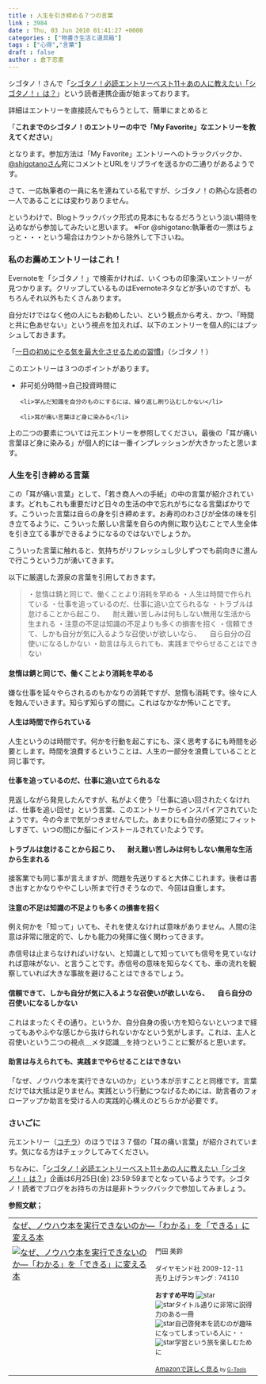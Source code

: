 ```yaml
---
title : 人生を引き締める７つの言葉
link : 3984
date : Thu, 03 Jun 2010 01:41:27 +0000
categories : ["物書き生活と道具箱"]
tags : ["心得","言葉"]
draft : false
author : 倉下忠憲
---
```


シゴタノ！さんで「<a href="http://cyblog.jp/modules/weblogs/3758">シゴタノ！必読エントリーベスト11＋あの人に教えたい「シゴタノ！」は？</a>」という読者連携企画が始まっております。

詳細はエントリーを直接読んでもらうとして、簡単にまとめると

「<strong>これまでのシゴタノ！のエントリーの中で「My Favorite」なエントリーを教えてください</strong>」

となります。参加方法は「My Favorite」エントリーへのトラックバックか、<a href="http://twitter.com/shigotano">@shigotanoさん</a>宛にコメントとURLをリプライを送るかの二通りがあるようです。

さて、一応執筆者の一員に名を連ねている私ですが、シゴタノ！の熱心な読者の一人であることには変わりありません。

というわけで、Blogトラックバック形式の見本にもなるだろうという淡い期待を込めながら参加してみたいと思います。
※For @shigotano:執筆者の一票はちょっと・・・という場合はカウントから除外して下さいね。
<h3>私のお薦めエントリーはこれ！</h3>
Evernoteを「シゴタノ！」で検索かければ、いくつもの印象深いエントリーが見つかります。クリップしているものはEvernoteネタなどが多いのですが、もちろんそれ以外もたくさんあります。

自分だけではなく他の人にもお勧めしたい、という観点から考え、かつ、「時間と共に色あせない」という視点を加えれば、以下のエントリーを個人的にはプッシュしておきます。

「<a href="http://cyblog.jp/modules/weblog/details.php?blog_id=606">一日の初めにやる気を最大化させるための習慣</a>」（シゴタノ！）

このエントリーは３つのポイントがあります。

<ul>
	<li>非可処分時間→自己投資時間に</li>

	<li>学んだ知識を自分のものにするには、繰り返し刷り込むしかない</li>

	<li>耳が痛い言葉ほど身に染みる</li>
</ul>



上の二つの要素については元エントリーを参照してください。最後の「耳が痛い言葉ほど身に染みる」が個人的には一番インプレッションが大きかったと思います。

<h3>人生を引き締める言葉</h3>
この「耳が痛い言葉」として、「若き商人への手紙」の中の言葉が紹介されています。どれもこれも重要だけど日々の生活の中で忘れがちになる言葉ばかりです。こういった言葉は自らの身を引き締めます。お寿司のわさびが全体の味を引き立てるように、こういった厳しい言葉を自らの内側に取り込むことで人生全体を引き立てる事ができるようになるのではないでしょうか。

こういった言葉に触れると、気持ちがリフレッシュし少しずつでも前向きに進んで行こうという力が湧いてきます。

以下に厳選した源泉の言葉を引用しておきます。



<blockquote>・怠惰は錆と同じで、働くことより消耗を早める
・人生は時間で作られている
・仕事を追っているのだ、仕事に追い立てられるな
・トラブルは怠けることから起こり、
　耐え難い苦しみは何もしない無用な生活から生まれる
・注意の不足は知識の不足よりも多くの損害を招く
・信頼できて、しかも自分が気に入るような召使いが欲しいなら、
　自ら自分の召使いになるしかない
・助言は与えられても、実践までやらせることはできない</blockquote>



<h4>怠惰は錆と同じで、働くことより消耗を早める</h4>
嫌な仕事を延々やらされるのもかなりの消耗ですが、怠惰も消耗です。徐々に人を蝕んでいきます。知らず知らずの間に。これはなかなか怖いことです。

<h4>人生は時間で作られている</h4>
人生というのは時間です。何かを行動を起こすにも、深く思考するにも時間を必要とします。時間を浪費するということは、人生の一部分を浪費していることと同じ事です。

<h4>仕事を追っているのだ、仕事に追い立てられるな</h4>
見返しながら発見したんですが、私がよく使う「仕事に追い回されたくなければ、仕事を追い回せ」という言葉、このエントリーからインスパイアされていたようです。今の今まで気がつきませんでした。あまりにも自分の感覚にフィットしすぎて、いつの間にか脳にインストールされていたようです。

<h4>トラブルは怠けることから起こり、
　耐え難い苦しみは何もしない無用な生活から生まれる</h4>
接客業でも同じ事が言えますが、問題を先送りすると大体こじれます。後者は書き出すとかなりややこしい所まで行きそうなので、今回は自重します。

<h4>注意の不足は知識の不足よりも多くの損害を招く</h4>
例え何かを「知って」いても、それを使えなければ意味がありません。人間の注意は非常に限定的で、しかも能力の発揮に強く関わってきます。

赤信号は止まらなければいけない、と知識として知っていても信号を見ていなければ意味がない、と言うことです。赤信号の意味を知らなくても、車の流れを観察していれば大きな事故を避けることはできるでしょう。

<h4>信頼できて、しかも自分が気に入るような召使いが欲しいなら、
　自ら自分の召使いになるしかない</h4>
これはまったくその通り。というか、自分自身の扱い方を知らないといつまで経ってもあやふやな感じから抜けられないかなという気がします。これは、主人と召使いという二つの視点＿メタ認識＿を持つということに繋がると思います。

<h4>助言は与えられても、実践までやらせることはできない</h4>
「なぜ、ノウハウ本を実行できないのか」という本が示すことと同様です。言葉だけでは大抵は足りません。実践という行動につなげるためには、助言者のフォローアップか助言を受ける人の実践的心構えのどちらかが必要です。
<h3>さいごに</h3>
元エントリー（<a href="http://cyblog.jp/modules/weblog/details.php?blog_id=606">コチラ</a>）のほうでは３７個の「耳の痛い言葉」が紹介されています。気になる方はチェックしてみてください。

ちなみに、「<a href="http://cyblog.jp/modules/weblogs/3758">シゴタノ！必読エントリーベスト11＋あの人に教えたい「シゴタノ！」は？</a>」企画は6月25日(金) 23:59:59までとなっているようです。シゴタノ！読者でブログをお持ちの方は是非トラックバックで参加してみましょう。

<strong>参照文献；</strong>
<table  border="0" cellpadding="5"><tr><td colspan="2"><a href="http://www.amazon.co.jp/%E3%81%AA%E3%81%9C%E3%80%81%E3%83%8E%E3%82%A6%E3%83%8F%E3%82%A6%E6%9C%AC%E3%82%92%E5%AE%9F%E8%A1%8C%E3%81%A7%E3%81%8D%E3%81%AA%E3%81%84%E3%81%AE%E3%81%8B%E2%80%95%E3%80%8C%E3%82%8F%E3%81%8B%E3%82%8B%E3%80%8D%E3%82%92%E3%80%8C%E3%81%A7%E3%81%8D%E3%82%8B%E3%80%8D%E3%81%AB%E5%A4%89%E3%81%88%E3%82%8B%E6%9C%AC-%E3%83%87%E3%82%A3%E3%83%83%E3%82%AF%E3%83%BB%E3%83%AB%E3%83%BC/dp/4478004463%3FSubscriptionId%3D15SMZCTB9V8NGR2TW082%26tag%3Drashita1000-22%26linkCode%3Dxm2%26camp%3D2025%26creative%3D165953%26creativeASIN%3D4478004463" target="_top">なぜ、ノウハウ本を実行できないのか―「わかる」を「できる」に変える本</a><img src="http://www.assoc-amazon.jp/e/ir?t=rashita1000-22&l=ur2&o=9" width="1" height="1" style="border: none;" alt="" /></td></tr><tr><td valign="top"><a href="http://www.amazon.co.jp/%E3%81%AA%E3%81%9C%E3%80%81%E3%83%8E%E3%82%A6%E3%83%8F%E3%82%A6%E6%9C%AC%E3%82%92%E5%AE%9F%E8%A1%8C%E3%81%A7%E3%81%8D%E3%81%AA%E3%81%84%E3%81%AE%E3%81%8B%E2%80%95%E3%80%8C%E3%82%8F%E3%81%8B%E3%82%8B%E3%80%8D%E3%82%92%E3%80%8C%E3%81%A7%E3%81%8D%E3%82%8B%E3%80%8D%E3%81%AB%E5%A4%89%E3%81%88%E3%82%8B%E6%9C%AC-%E3%83%87%E3%82%A3%E3%83%83%E3%82%AF%E3%83%BB%E3%83%AB%E3%83%BC/dp/4478004463%3FSubscriptionId%3D15SMZCTB9V8NGR2TW082%26tag%3Drashita1000-22%26linkCode%3Dxm2%26camp%3D2025%26creative%3D165953%26creativeASIN%3D4478004463" target="_top"><img src="http://ecx.images-amazon.com/images/I/41N1XzblkHL._SL160_.jpg" border="0" alt="なぜ、ノウハウ本を実行できないのか―「わかる」を「できる」に変える本" /></a></td><td valign="top"><font size="-1">門田 美鈴 <br /><br />ダイヤモンド社  2009-12-11<br />売り上げランキング : 74110<br /><br /><strong>おすすめ平均  </strong><img src="http://g-images.amazon.com/images/G/01/detail/stars-4-5.gif" alt="star" /><br /><img src="http://g-images.amazon.com/images/G/01/detail/stars-5-0.gif" alt="star" />タイトル通りに非常に説得力のある一冊<br /><img src="http://g-images.amazon.com/images/G/01/detail/stars-5-0.gif" alt="star" />自己啓発本を読むのが趣味になってしまっている人に・・<br /><img src="http://g-images.amazon.com/images/G/01/detail/stars-5-0.gif" alt="star" />学習という旅を楽しむために<br /><br /><a href="http://www.amazon.co.jp/%E3%81%AA%E3%81%9C%E3%80%81%E3%83%8E%E3%82%A6%E3%83%8F%E3%82%A6%E6%9C%AC%E3%82%92%E5%AE%9F%E8%A1%8C%E3%81%A7%E3%81%8D%E3%81%AA%E3%81%84%E3%81%AE%E3%81%8B%E2%80%95%E3%80%8C%E3%82%8F%E3%81%8B%E3%82%8B%E3%80%8D%E3%82%92%E3%80%8C%E3%81%A7%E3%81%8D%E3%82%8B%E3%80%8D%E3%81%AB%E5%A4%89%E3%81%88%E3%82%8B%E6%9C%AC-%E3%83%87%E3%82%A3%E3%83%83%E3%82%AF%E3%83%BB%E3%83%AB%E3%83%BC/dp/4478004463%3FSubscriptionId%3D15SMZCTB9V8NGR2TW082%26tag%3Drashita1000-22%26linkCode%3Dxm2%26camp%3D2025%26creative%3D165953%26creativeASIN%3D4478004463" target="_top">Amazonで詳しく見る</a></font><font size="-2"> by <a href="http://www.goodpic.com/mt/aws/index.html" >G-Tools</a></font></td></tr></table>
